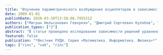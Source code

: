```yaml
---
title: "Изучение параметрического возбуждения осцилляторов в зависимости от импеданса и частоты"
date: 2009-01-01
publishDate: 2020-03-30T13:58:06.795521Z
authors: ["Мигран Нельсонович Геворкян", "Дмитрий Сергеевич Кулябов", "Леонид Антонович Севастьянов"]
publication_types: ["2"]
abstract: "В статье проведено исследование зависимости решений уравнений Гамильтона для гармонического осциллятора от циклической частоты и импеданса. Проведён численный анализ, а также получено аналитическое решение, подтверждающее численные результаты."
featured: false
publication: "*Вестник РУДН. Серия «Математика. Информатика. Физика»*"
tags: ["rinc", "vak", "rinc"]
---
```


